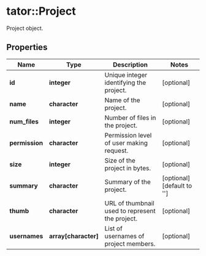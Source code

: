 # tator::Project

Project object.
## Properties
Name | Type | Description | Notes
------------ | ------------- | ------------- | -------------
**id** | **integer** | Unique integer identifying the project. | [optional] 
**name** | **character** | Name of the project. | [optional] 
**num_files** | **integer** | Number of files in the project. | [optional] 
**permission** | **character** | Permission level of user making request. | [optional] 
**size** | **integer** | Size of the project in bytes. | [optional] 
**summary** | **character** | Summary of the project. | [optional] [default to &#39;&#39;]
**thumb** | **character** | URL of thumbnail used to represent the project. | [optional] 
**usernames** | **array[character]** | List of usernames of project members. | [optional] 


